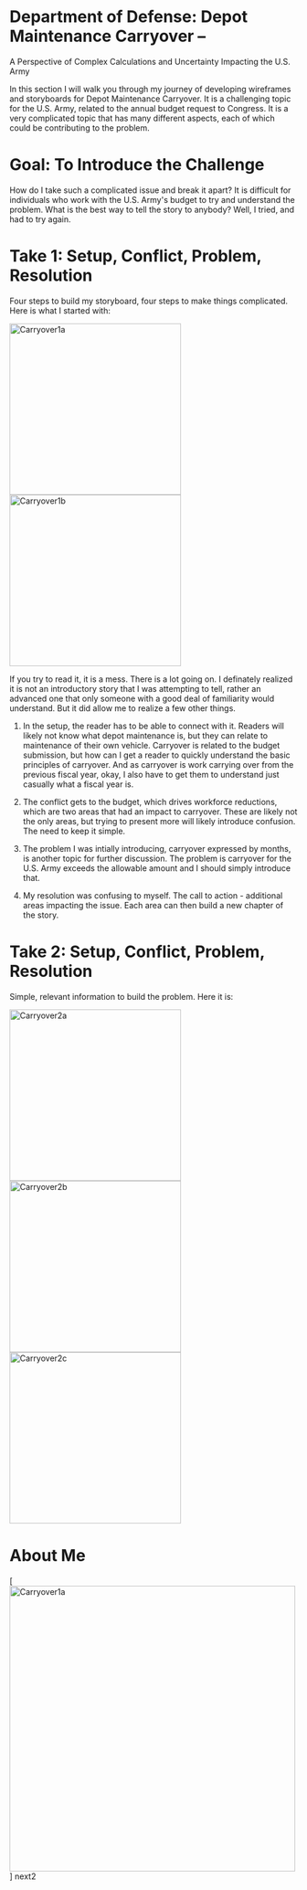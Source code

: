# Department of Defense: Depot Maintenance Carryover – 
A Perspective of Complex Calculations and Uncertainty Impacting the U.S. Army

In this section I will walk you through my journey of developing wireframes and storyboards for Depot Maintenance Carryover.  It is a challenging topic for the U.S. Army, related to the annual budget request to Congress.  It is a very complicated topic that has many different aspects, each of which could be contributing to the problem.

# Goal: To Introduce the Challenge
How do I take such a complicated issue and break it apart?  It is difficult for individuals who work with the U.S. Army's budget to try and understand the problem.  What is the best way to tell the story to anybody?  Well, I tried, and had to try again.

# Take 1:  Setup, Conflict, Problem, Resolution
Four steps to build my storyboard, four steps to make things complicated.  Here is what I started with:

<img src="/mpneedham-portfolio/Carryover Story 1a.jpeg" alt="Carryover1a" width="300"> <img src="/mpneedham-portfolio/Carryover Story 1b.jpeg" alt="Carryover1b" width="300">

If you try to read it, it is a mess.  There is a lot going on.  I definately realized it is not an introductory story that I was attempting to tell, rather an advanced one that only someone with a good deal of familiarity would understand.  But it did allow me to realize a few other things.

1. In the setup, the reader has to be able to connect with it.  Readers will likely not know what depot maintenance is, but they can relate to maintenance of their own vehicle.  Carryover is related to the budget submission, but how can I get a reader to quickly understand the basic principles of carryover.  And as carryover is work carrying over from the previous fiscal year, okay, I also have to get them to understand just casually what a fiscal year is.  

2. The conflict gets to the budget, which drives workforce reductions, which are two areas that had an impact to carryover.  These are likely not the only areas, but trying to present more will likely introduce confusion.  The need to keep it simple.

3. The problem I was intially introducing, carryover expressed by months, is another topic for further discussion.  The problem is carryover for the U.S. Army exceeds the allowable amount and I should simply introduce that.

4. My resolution was confusing to myself.  The call to action - additional areas impacting the issue.  Each area can then build a new chapter of the story.

# Take 2:  Setup, Conflict, Problem, Resolution
Simple, relevant information to build the problem.  Here it is:

<img src="/mpneedham-portfolio/Carryover Story 2a.jpeg" alt="Carryover2a" width="300"> <img src="/mpneedham-portfolio/Carryover Story 2b.jpeg" alt="Carryover2b" width="300">
<img src="/mpneedham-portfolio/Carryover Story 2c.jpeg" alt="Carryover2c" width="300">





# About Me
[<img src="/mpneedham-portfolio/Carryover 1a.jpg" alt="Carryover1a" width="500">] 
next2



